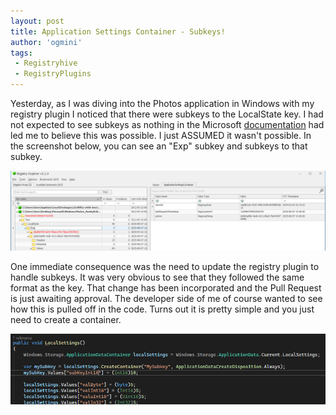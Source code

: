 ```yaml
---
layout: post
title: Application Settings Container - Subkeys!
author: 'ogmini'
tags:
 - Registryhive
 - RegistryPlugins
---
```


Yesterday, as I was diving into the Photos application in Windows with my registry plugin I noticed that there were subkeys to the LocalState key. I had not expected to see subkeys as nothing in the Microsoft [documentation](https://learn.microsoft.com/en-us/windows/apps/design/app-settings/store-and-retrieve-app-data) had led me to believe this was possible. I just ASSUMED it wasn't possible. In the screenshot below, you can see an "Exp" subkey and subkeys to that subkey.

![Subkeys](/images/registry/subkeys-localstate.png)

One immediate consequence was the need to update the registry plugin to handle subkeys. It was very obvious to see that they followed the same format as the key. That change has been incorporated and the Pull Request is just awaiting approval. The developer side of me of course wanted to see how this is pulled off in the code. Turns out it is pretty simple and you just need to create a container.

![Code](/images/registry/subkeys.png)
